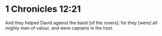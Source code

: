 # 1 Chronicles 12:21

And they helped David against the band [of the rovers]: for they [were] all mighty men of valour, and were captains in the host.